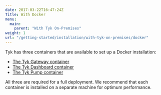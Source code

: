 ```yaml
---
date: 2017-03-22T16:47:24Z
Title: With Docker
menu:
  main:
    parent: "With Tyk On-Premises"
weight: 1
url: "/getting-started/installation/with-tyk-on-premises/docker"
---
```


Tyk has three containers that are available to set up a Docker installation:

* [The Tyk Gateway container][1]
* [The Tyk Dashboard container][2]
* [The Tyk Pump container][3]

All three are required for a full deployment. We recommend that each container is installed on a separate machine for optimum performance.

[1]: https://hub.docker.com/r/tykio/tyk-gateway/
[2]: https://hub.docker.com/r/tykio/tyk-dashboard/
[3]: https://hub.docker.com/r/tykio/tyk-pump-docker-pub/